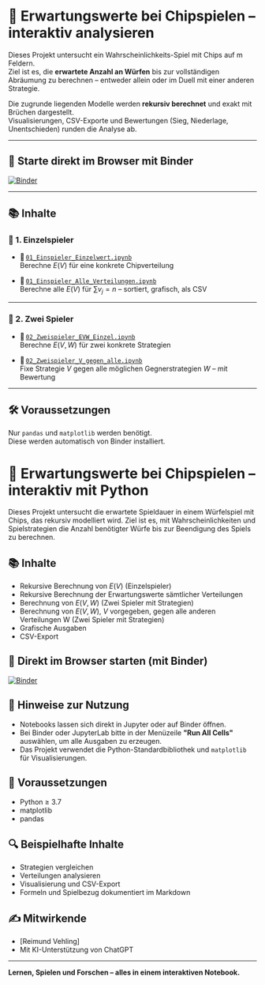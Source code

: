 # 🎲 Erwartungswerte bei Chipspielen – interaktiv analysieren

Dieses Projekt untersucht ein Wahrscheinlichkeits-Spiel mit Chips auf m Feldern.  
Ziel ist es, die **erwartete Anzahl an Würfen** bis zur vollständigen Abräumung zu berechnen – entweder allein oder im Duell mit einer anderen Strategie.

Die zugrunde liegenden Modelle werden **rekursiv berechnet** und exakt mit Brüchen dargestellt.  
Visualisierungen, CSV-Exporte und Bewertungen (Sieg, Niederlage, Unentschieden) runden die Analyse ab.

---

## 🚀 Starte direkt im Browser mit Binder

[![Binder](https://mybinder.org/badge_logo.svg)](https://mybinder.org/v2/gh/RVeh/EX_Setzstrategien/main?filepath=00_Start.ipynb)


---

## 📚 Inhalte

### 🔹 1. Einzelspieler

- 📌 [`01_Einspieler_Einzelwert.ipynb`](01_Einspieler_Einzelwert.ipynb)  
  Berechne $E(V)$ für eine konkrete Chipverteilung

- 📌 [`01_Einspieler_Alle_Verteilungen.ipynb`](01_Einspieler_AlleVerteilungen.ipynb)  
  Berechne alle $E(V)$ für $\sum v_j = n$ – sortiert, grafisch, als CSV

---

### 🔹 2. Zwei Spieler

- 📌 [`02_Zweispieler_EVW_Einzel.ipynb`](02_Zweispieler_EVW_Einzel.ipynb)  
  Berechne $E(V, W)$ für zwei konkrete Strategien

- 📌 [`02_Zweispieler_V_gegen_alle.ipynb`](02_Zweispieler_V_gegen_alle.ipynb)  
  Fixe Strategie $V$ gegen alle möglichen Gegnerstrategien $W$ – mit Bewertung

---

## 🛠 Voraussetzungen

Nur `pandas` und `matplotlib` werden benötigt.  
Diese werden automatisch von Binder installiert.






# 🎲 Erwartungswerte bei Chipspielen – interaktiv mit Python

Dieses Projekt untersucht die erwartete Spieldauer in einem Würfelspiel mit Chips, das rekursiv modelliert wird. Ziel ist es, mit Wahrscheinlichkeiten und Spielstrategien die Anzahl benötigter Würfe bis zur Beendigung des Spiels zu berechnen.

## 📚 Inhalte

- Rekursive Berechnung von $E(V)$ (Einzelspieler)
- Rekursive Berechnung der Erwartungswerte sämtlicher Verteilungen
- Berechnung von $E(V, W)$ (Zwei Spieler mit Strategien)
- Berechnung von $E(V, W)$, $V$ vorgegeben, gegen alle anderen Verteilungen W (Zwei Spieler mit Strategien)
- Grafische Ausgaben 
- CSV-Export

## 🚀 Direkt im Browser starten (mit Binder)

[![Binder](https://mybinder.org/badge_logo.svg)](https://mybinder.org/v2/gh/RVeh/EX_Setzstrategien/main?filepath=2025-05-09-EX.ipynb)

## 🧪 Hinweise zur Nutzung

- Notebooks lassen sich direkt in Jupyter oder auf Binder öffnen.
- Bei Binder oder JupyterLab bitte in der Menüzeile **"Run All Cells"** auswählen, um alle Ausgaben zu erzeugen.
- Das Projekt verwendet die Python-Standardbibliothek und `matplotlib` für Visualisierungen.


## 🧮 Voraussetzungen

- Python ≥ 3.7
- matplotlib
- pandas

## 🔍 Beispielhafte Inhalte

- Strategien vergleichen
- Verteilungen analysieren
- Visualisierung und CSV-Export
- Formeln und Spielbezug dokumentiert im Markdown

## ✍️ Mitwirkende

- [Reimund Vehling]
- Mit KI-Unterstützung von ChatGPT

---

**Lernen, Spielen und Forschen – alles in einem interaktiven Notebook.**

